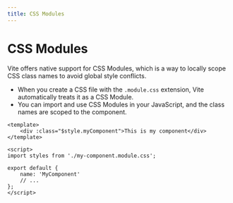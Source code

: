 ```yaml
---
title: CSS Modules
---
```


# CSS Modules

Vite offers native support for CSS Modules, which is a way to locally scope CSS class names to avoid global style conflicts.

- When you create a CSS file with the `.module.css` extension, Vite automatically treats it as a CSS Module.
- You can import and use CSS Modules in your JavaScript, and the class names are scoped to the component.

```vue
<template>
	<div :class="$style.myComponent">This is my component</div>
</template>

<script>
import styles from './my-component.module.css';

export default {
	name: 'MyComponent'
	// ...
};
</script>
```

